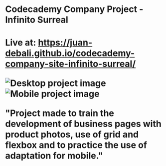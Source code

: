<h1 text-align="center">Codecademy Company Project - Infinito Surreal<h1>
 
 Live at: https://juan-debali.github.io/codecademy-company-site-infinito-surreal/
 
![Desktop project image](https://github.com/Juan-Debali/codecademy-company-site-infinito-surreal/assets/99265562/3f21e49c-5dc9-480f-a6f6-d15ada5889aa)
![Mobile project image](https://github.com/Juan-Debali/codecademy-company-site-infinito-surreal/assets/99265562/e947e0cc-0aa6-49c3-92bd-864df60acfae)

 "Project made to train the development of business pages with product photos, use of grid and flexbox and to practice the use of adaptation for mobile."
